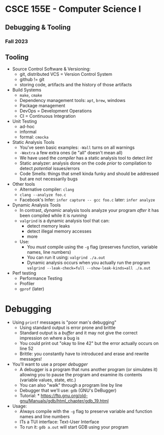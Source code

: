 
# CSCE 155E - Computer Science I
## Debugging & Tooling
### Fall 2023

## Tooling

* Source Control Software & Versioning:
  * git, distributed VCS = Version Control System
  * github != git
  * storing code, artifacts and the history of those artifacts
* Build Systems
  * `make`, `cmake`
  * Dependency management tools: `apt`, `brew`, windows
  * Package management
  * DevOps = Development Operations
  * CI = Continuous Integration
* Unit Testing
  * ad-hoc
  * informal
  * formal: `cmocka`
* Static Analysis Tools
  * You've seen basic examples: `-Wall` turns on all warnings
  * `-Wextra` a few extra ones (ie "all" doesn't mean all)
  * We have used the *compiler* has a static analysis tool to detect *lint*
  * Static analyzer: analysis done on the code *prior* to compilation to detect *potential* issues/errors
  * Code Smells: things that smell kinda funky and should be addressed but are not necessarily bugs
* Other tools
  * Alternative compiler: `clang`
  * `clang --analyze foo.c`
  * Facebook's Infer:
    `infer capture -- gcc foo.c`
    later: `infer analyze`
* Dynamic Analysis Tools
  * In contrast, *dynamic* analysis tools analyze your program *after* it has been compiled while it is *running*
  * `valgrind` is a dynamic analysis tool that can:
    * detect memory leaks
    * detect illegal memory accesses
    * more
  * Use:
    * You *must* compile using the `-g` flag (preserves function, variable names, line numbers)
    * You can run it using: `valgrind ./a.out`
    * Dynamic analysis occurs when you actually run the program  
    `valgrind --leak-check=full --show-leak-kinds=all ./a.out`
* Perf testing
    * Performance Testing
    * Profiler
    * `gprof` (later)

# Debugging

* Using `printf` messages is "poor man's debugging"
  * Using standard output is error prone and brittle
  * Standard output is a *buffer* and it may not give the correct impression on where a bug is
  * You could print out "okay to line 42" but the error actually occurs on line 52
  * Brittle: you constantly have to introduced and erase and rewrite messages!
* You'll want to use a proper *debugger*
  * A debugger is a program that runs another program (or simulates it) allowing you to pause the program and examine its contents (variable values, state, etc.)
  * You can also "walk" through a program line by line
  * Debugger that we'll use: `gdb` (GNU's DeBugger)
  * Tutorial: * https://ftp.gnu.org/old-gnu/Manuals/gdb/html_chapter/gdb_19.html
* Usage:
  * Always compile with the `-g` flag to preserve variable and function names and line numbers
  * ITs a TUI interface: Text-User Interface
  * To run it: `gdb a.out` will start GDB using your program



```text














```
